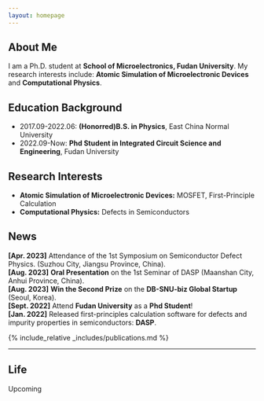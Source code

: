 ```yaml
---
layout: homepage
---
```


## About Me

I am a Ph.D. student at **School of Microelectronics, Fudan University**. My research interests include: **Atomic Simulation of Microelectronic Devices** and **Computational Physics**.

## Education Background

- 2017.09-2022.06: **(Honorred)B.S. in Physics**, East China Normal University
- 2022.09-Now: **Phd Student in Integrated Circuit Science and Engineering**, Fudan University 

## Research Interests

- **Atomic Simulation of Microelectronic Devices:** MOSFET, First-Principle Calculation
- **Computational Physics:** Defects in Semiconductors

## News

**[Apr. 2023]** Attendance of the 1st Symposium on Semiconductor Defect Physics. (Suzhou City, Jiangsu Province, China).   
**[Aug. 2023]** **Oral Presentation** on the 1st Seminar of DASP (Maanshan City, Anhui Province, China).    
**[Aug. 2023]** **Win the Second Prize** on the **DB-SNU-biz Global Startup** (Seoul, Korea).   
**[Sept. 2022]** Attend **Fudan University** as a **Phd Student**!   
**[Jan. 2022]** Released first-principles calculation software for defects and impurity properties in semiconductors: **DASP**.   


{% include_relative _includes/publications.md %}

---------------------------

## Life

Upcoming

<!--%#- **[Feb. 2020]** Our paper about incremental learning is accepted to CVPR 2020.
<!--%#- **[Feb. 2020]** We will host the ACM Multimedia Asia 2020 conference in Singapore!
<!--%#- **[Sept. 2019]** Our paper about few-shot learning is accepted to NeurIPS 2019.
<!--%#- **[Mar. 2019]** Our paper about few-shot learning is accepted to CVPR 2019.-->



<!--%#{% include_relative _includes/services.md %}-->
